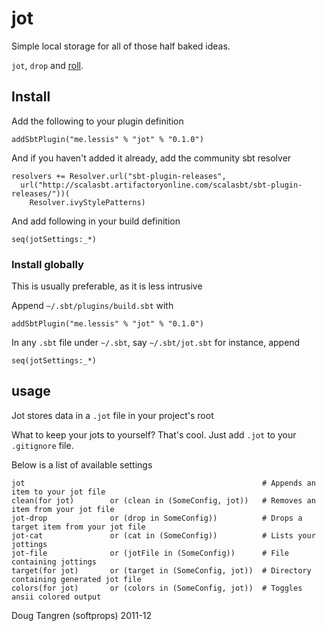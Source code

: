 # jot

Simple local storage for all of those half baked ideas.

`jot`, `drop` and [roll](http://www.screenr.com/SKQs).

## Install

Add the following to your plugin definition

    addSbtPlugin("me.lessis" % "jot" % "0.1.0")

And if you haven't added it already, add the community sbt resolver

    resolvers += Resolver.url("sbt-plugin-releases",
      url("http://scalasbt.artifactoryonline.com/scalasbt/sbt-plugin-releases/"))(
        Resolver.ivyStylePatterns)

And add following in your build definition

    seq(jotSettings:_*)


### Install globally

This is usually preferable, as it is less intrusive

Append `~/.sbt/plugins/build.sbt` with

    addSbtPlugin("me.lessis" % "jot" % "0.1.0")

In any `.sbt` file under `~/.sbt`, say `~/.sbt/jot.sbt` for instance, append

    seq(jotSettings:_*)

## usage

Jot stores data in a `.jot` file in your project's root

What to keep your jots to yourself? That's cool. Just add `.jot` to your `.gitignore` file.

Below is a list of available settings

    jot                                                     # Appends an item to your jot file
    clean(for jot)        or (clean in (SomeConfig, jot))   # Removes an item from your jot file
    jot-drop              or (drop in SomeConfig))          # Drops a target item from your jot file
    jot-cat               or (cat in (SomeConfig))          # Lists your jottings
    jot-file              or (jotFile in (SomeConfig))      # File containing jottings
    target(for jot)       or (target in (SomeConfig, jot))  # Directory containing generated jot file
    colors(for jot)       or (colors in (SomeConfig, jot))  # Toggles ansii colored output

Doug Tangren (softprops) 2011-12
